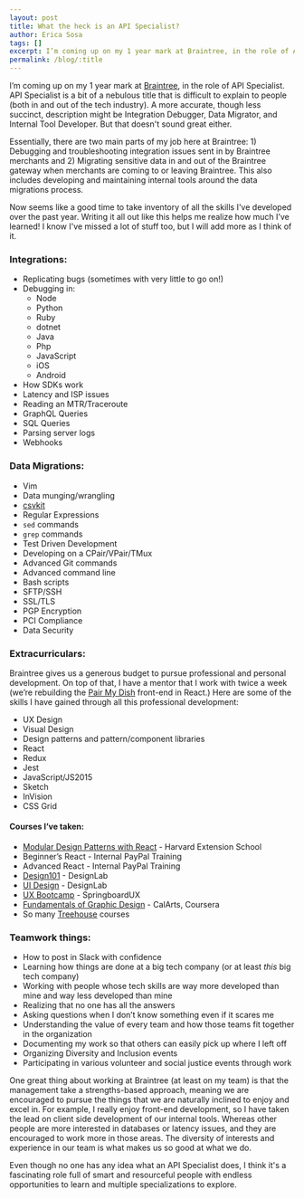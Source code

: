 ```yaml
---
layout: post
title: What the heck is an API Specialist?
author: Erica Sosa
tags: []
excerpt: I’m coming up on my 1 year mark at Braintree, in the role of API Specialist. API Specialist is a bit of a nebulous title that is difficult to explain to people. A more accurate, though less succinct, description might be Integration Debugger, Data Migrator, and Internal Tool Developer.
permalink: /blog/:title
---
```


I’m coming up on my 1 year mark at [Braintree](https://www.braintreepayments.com/), in the role of API Specialist. API Specialist is a bit of a nebulous title that is difficult to explain to people (both in and out of the tech industry). A more accurate, though less succinct, description might be Integration Debugger, Data Migrator, and Internal Tool Developer. But that doesn't sound great either.

Essentially, there are two main parts of my job here at Braintree: 1) Debugging and troubleshooting integration issues sent in by Braintree merchants and 2) Migrating sensitive data in and out of the Braintree gateway when merchants are coming to or leaving Braintree. This also includes developing and maintaining internal tools around the data migrations process.

Now seems like a good time to take inventory of all the skills I've developed over the past year. Writing it all out like this helps me realize how much I’ve learned! I know I've missed a lot of stuff too, but I will add more as I think of it.

### Integrations:
- Replicating bugs (sometimes with very little to go on!)
- Debugging in:
  - Node
  - Python
  - Ruby
  - dotnet
  - Java
  - Php
  - JavaScript
  - iOS
  - Android
- How SDKs work
- Latency and ISP issues
- Reading an MTR/Traceroute
- GraphQL Queries
- SQL Queries
- Parsing server logs
- Webhooks

### Data Migrations:
- Vim
- Data munging/wrangling
- [csvkit](https://csvkit.readthedocs.io/en/1.0.3/)
- Regular Expressions
- `sed` commands
- `grep` commands
- Test Driven Development
- Developing on a CPair/VPair/TMux
- Advanced Git commands
- Advanced command line
- Bash scripts
- SFTP/SSH
- SSL/TLS
- PGP Encryption
- PCI Compliance
- Data Security

### Extracurriculars:
Braintree gives us a generous budget to pursue professional and personal development. On top of that, I have a mentor that I work with twice a week (we’re rebuilding the [Pair My Dish](http://pairmydish.com) front-end in React.) Here are some of the skills I have gained through all this professional development:

- UX Design
- Visual Design
- Design patterns and pattern/component libraries
- React
- Redux
- Jest
- JavaScript/JS2015
- Sketch
- InVision
- CSS Grid

#### Courses I’ve taken:
- [Modular Design Patterns with React](https://www.extension.harvard.edu/course-catalog/courses/crn/25069) - Harvard Extension School
- Beginner’s React - Internal PayPal Training
- Advanced React - Internal PayPal Training
- [Design101](https://trydesignlab.com/web-design-course/) - DesignLab
- [UI Design](https://trydesignlab.com/ui-design-course/) - DesignLab
- [UX Bootcamp](https://www.springboard.com/workshops/ux-design) - SpringboardUX
- [Fundamentals of Graphic Design](https://www.coursera.org/learn/fundamentals-of-graphic-design) - CalArts, Coursera
- So many [Treehouse](https://teamtreehouse.com/home) courses

### Teamwork things:
- How to post in Slack with confidence
- Learning how things are done at a big tech company (or at least _this_ big tech company)
- Working with people whose tech skills are way more developed than mine and way less developed than mine
- Realizing that no one has all the answers
- Asking questions when I don’t know something even if it scares me
- Understanding the value of every team and how those teams fit together in the organization
- Documenting my work so that others can easily pick up where I left off
- Organizing Diversity and Inclusion events
- Participating in various volunteer and social justice events through work

One great thing about working at Braintree (at least on my team) is that the management take a strengths-based approach, meaning we are encouraged to pursue the things that we are naturally inclined to enjoy and excel in. For example, I really enjoy front-end development, so I have taken the lead on client side development of our internal tools. Whereas other people are more interested in databases or latency issues, and they are encouraged to work more in those areas. The diversity of interests and experience in our team is what makes us so good at what we do.

Even though no one has any idea what an API Specialist does, I think it's a fascinating role full of smart and resourceful people with endless opportunities to learn and multiple specializations to explore.


